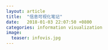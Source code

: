```yaml
---
layout: article
title:  "信息可视化笔记"
date:   2018-01-03 22:07:50 +0800
categories: information visualization
image:
  teaser: infovis.jpg
---
```





